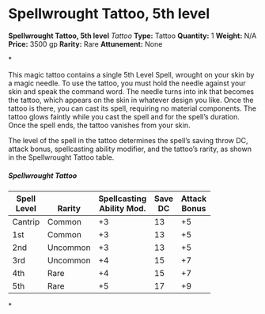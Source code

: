 # Spellwrought Tattoo, 5th level

**Spellwrought Tattoo, 5th level**
_Tattoo_
**Type:** Tattoo
**Quantity:** 1
**Weight:** N/A
**Price:** 3500 gp
**Rarity:** Rare
**Attunement:** None

*<p>This magic tattoo contains a single 5th Level Spell, wrought on your skin by a magic needle. To use the tattoo, you must hold the needle against your skin and speak the command word. The needle turns into ink that becomes the tattoo, which appears on the skin in whatever design you like. Once the tattoo is there, you can cast its spell, requiring no material components. The tattoo glows faintly while you cast the spell and for the spell’s duration. Once the spell ends, the tattoo vanishes from your skin.

The level of the spell in the tattoo determines the spell’s saving throw DC, attack bonus, spellcasting ability modifier, and the tattoo’s rarity, as shown in the Spellwrought Tattoo table.</p>
<h5>Spellwrought Tattoo</h5>
<table class="compendium-left-aligned-table">
<thead>
<tr>
<th>Spell <br />Level</th>
<th><br />Rarity</th>
<th>Spellcasting <br />Ability Mod.</th>
<th>Save <br />DC</th>
<th>Attack <br />Bonus</th>
</tr>
</thead>
<tbody>
<tr>
<td>Cantrip</td>
<td>Common</td>
<td>+3</td>
<td>13</td>
<td>+5</td>
</tr>
<tr>
<td>1st</td>
<td>Common</td>
<td>+3</td>
<td>13</td>
<td>+5</td>
</tr>
<tr>
<td>2nd</td>
<td>Uncommon</td>
<td>+3</td>
<td>13</td>
<td>+5</td>
</tr>
<tr>
<td>3rd</td>
<td>Uncommon</td>
<td>+4</td>
<td>15</td>
<td>+7</td>
</tr>
<tr>
<td>4th</td>
<td>Rare</td>
<td>+4</td>
<td>15</td>
<td>+7</td>
</tr>
<tr>
<td>5th</td>
<td>Rare</td>
<td>+5</td>
<td>17</td>
<td>+9</td>
</tr>
</tbody>
</table>*